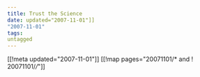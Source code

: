 ```yaml
---
title: Trust the Science
date: updated="2007-11-01"]]
"2007-11-01"
tags:
untagged
---
```

[[!meta updated="2007-11-01"]]
[[!map pages="20071101/* and ! 20071101/*/*"]]
